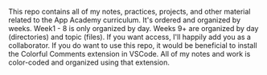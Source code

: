 This repo contains all of my notes, practices, projects, and other material related to the App Academy curriculum. 
It's ordered and organized by weeks. Week1 - 8 is only organized by day. Weeks 9+ are organized by day (directories) and topic (files).
If you want access, I'll happily add you as a collaborator.
If you do want to use this repo, it would be beneficial to install the Colorful Comments extension in VSCode. All of my notes and work is color-coded and organized using that extension.
